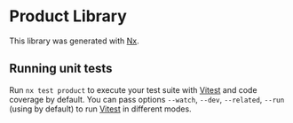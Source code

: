 # Product Library

This library was generated with [Nx](https://nx.dev).

## Running unit tests

Run `nx test product` to execute your test suite with [Vitest](https://vitest.dev/) and code coverage by default. You can pass options `--watch`, `--dev`, `--related`, `--run` (using by default) to run [Vitest](https://vitest.dev/) in different modes.
